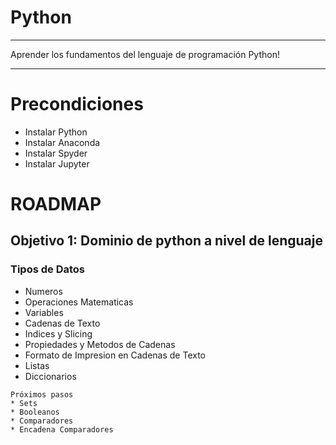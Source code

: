 <!--
title: 'Python'
language: PY
authorLink: ''
authorName: 'Yosvany Gómez Perdomo, ygomez@soaint.com'
-->

# Python
***
Aprender los fundamentos del lenguaje de programación Python!
***

# Precondiciones
* Instalar Python
* Instalar Anaconda
* Instalar Spyder
* Instalar Jupyter

# ROADMAP
## Objetivo 1: Dominio de python a nivel de lenguaje
### Tipos de Datos
* Numeros
* Operaciones Matematicas
* Variables
* Cadenas de Texto
* Indices y Slicing
* Propiedades y Metodos de Cadenas
* Formato de Impresion en Cadenas de Texto
* Listas
* Diccionarios
```
Próximos pasos
* Sets
* Booleanos
* Comparadores
* Encadena Comparadores
```